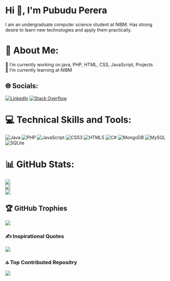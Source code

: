 <h1 align="left">Hi 👋, I'm Pubudu Perera</h1>
I am an undergraduate computer science student at NIBM. Has strong desire to learn new technologies and apply them practically.

# 💫 About Me:
🔭 I’m currently working on java, PHP, HTML, CSS, JavaScript, Projects<br>🌱 I’m currently learning at NIBM<br>


## 🌐 Socials:
[![LinkedIn](https://img.shields.io/badge/LinkedIn-%230077B5.svg?logo=linkedin&logoColor=white)](pubudu-perera-7p7) [![Stack Overflow](https://img.shields.io/badge/-Stackoverflow-FE7A16?logo=stack-overflow&logoColor=white)](https://stackoverflow.com/users/ttps://stackoverflow.com/users/22750223/pubudu-perera) 

# 💻 Technical Skills and Tools:
![Java](https://img.shields.io/badge/java-%23ED8B00.svg?style=for-the-badge&logo=openjdk&logoColor=white) ![PHP](https://img.shields.io/badge/php-%23777BB4.svg?style=for-the-badge&logo=php&logoColor=white) ![JavaScript](https://img.shields.io/badge/javascript-%23323330.svg?style=for-the-badge&logo=javascript&logoColor=%23F7DF1E) ![CSS3](https://img.shields.io/badge/css3-%231572B6.svg?style=for-the-badge&logo=css3&logoColor=white) ![HTML5](https://img.shields.io/badge/html5-%23E34F26.svg?style=for-the-badge&logo=html5&logoColor=white) ![C#](https://img.shields.io/badge/c%23-%23239120.svg?style=for-the-badge&logo=csharp&logoColor=white) ![MongoDB](https://img.shields.io/badge/MongoDB-%234ea94b.svg?style=for-the-badge&logo=mongodb&logoColor=white) ![MySQL](https://img.shields.io/badge/mysql-4479A1.svg?style=for-the-badge&logo=mysql&logoColor=white) ![SQLite](https://img.shields.io/badge/sqlite-%2307405e.svg?style=for-the-badge&logo=sqlite&logoColor=white)
# 📊 GitHub Stats:
![](https://github-readme-stats.vercel.app/api?username=Pamod45&theme=dark&hide_border=false&include_all_commits=true&count_private=true)<br/>
![](https://github-readme-streak-stats.herokuapp.com/?user=Pamod45&theme=dark&hide_border=false)<br/>
![](https://github-readme-stats.vercel.app/api/top-langs/?username=Pamod45&theme=dark&hide_border=false&include_all_commits=true&count_private=true&layout=compact)

## 🏆 GitHub Trophies
![](https://github-profile-trophy.vercel.app/?username=Pamod45&theme=radical&no-frame=false&no-bg=false&margin-w=4)

### ✍️ Inspirational Quotes
![](https://quotes-github-readme.vercel.app/api?type=horizontal&theme=radical)

### 🔝 Top Contributed Repositry
![](https://github-contributor-stats.vercel.app/api?username=Pamod45&limit=5&theme=dark&combine_all_yearly_contributions=true)





